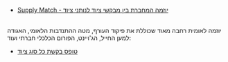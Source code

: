 - [Supply Match - יוזמה המחברת בין מבקשי ציוד לנותני ציוד](<https://supply-match.com/ >)

<br />
יוזמה לאומית רחבה מאוד שכוללת את פיקוד העורף, מטה ההתנדבות הלאומי, האגודה למען החייל, הג'ויינט, הפורום הכלכלי חברתי ועוד:

- [טופס בקשת כל סוג ציוד](<https://forms.monday.com/forms/25c5ac9f7676f6ffbf7fae7b982e87ef?r=use1>)

